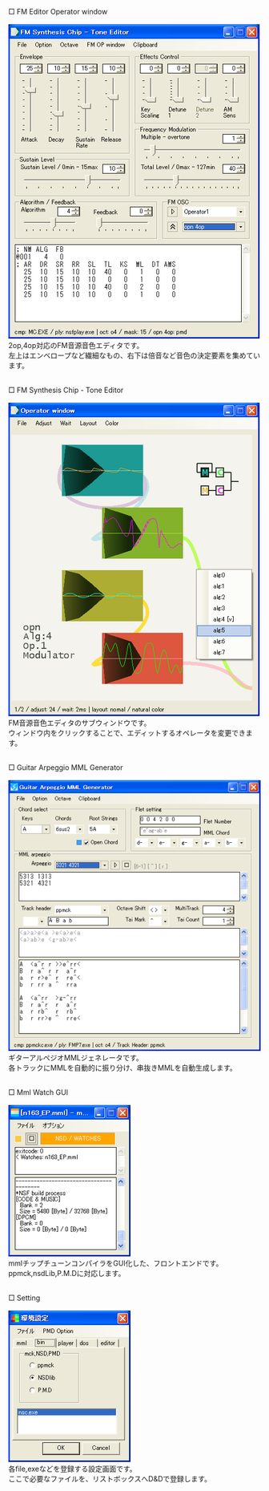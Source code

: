□ FM Editor Operator window<br/><br/>
<img alt="FM Editor Operator window" style="border-width:0" src="./FM_edt.png" /><br/>
2op,4op対応のFM音源音色エディタです。<br/>
左上はエンベロープなど繊細なもの、右下は倍音など音色の決定要素を集めています。<br/>
<br/>

□ FM Synthesis Chip - Tone Editor<br/><br/>
<img alt="FM Synthesis Chip - Tone Editor" style="border-width:0" src="./FM_opw.png" /><br/>
FM音源音色エディタのサブウィンドウです。<br/>
ウィンドウ内をクリックすることで、エディットするオペレータを変更できます。<br/>
<br/>

□ Guitar Arpeggio MML Generator<br/><br/>
<img alt="Guitar Arpeggio MML Generator" style="border-width:0" src="./GUITAR_arp.png" /><br/>
ギターアルペジオMMLジェネレータです。<br/>
各トラックにMMLを自動的に振り分け、串抜きMMLを自動生成します。<br/>
<br/>

□ Mml Watch GUI<br/><br/>
<img alt="Mml Watch GUI" style="border-width:0" src="./MML_wth.png" /><br/>
mmlチップチューンコンパイラをGUI化した、フロントエンドです。<br/>
ppmck,nsdLib,P.M.Dに対応します。<br/>
<br/>

□ Setting<br/><br/>
<img alt="Setting" style="border-width:0" src="./SETTING_w.png" /><br/>
各file,exeなどを登録する設定画面です。<br/>
ここで必要なファイルを、リストボックスへD&Dで登録します。<br/>
<br/>
